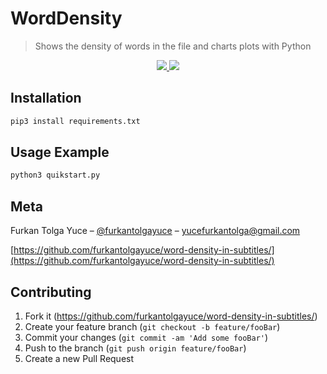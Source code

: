 # WordDensity
> Shows the density of words in the file and charts plots with Python

<p align="center">
    <a href="https://github.com/timgrossmann/InstaPy/blob/master/LICENSE">
      <img src="https://img.shields.io/badge/license-GPLv3-blue.svg" />
    </a>
    <a href="https://www.python.org/">
    	<img src="https://img.shields.io/badge/built%20with-Python3-red.svg" />
    </a>
</p>

## Installation

```sh
pip3 install requirements.txt
```



## Usage Example

```sh
python3 quikstart.py
```


## Meta

Furkan Tolga Yuce – [@furkantolgayuce](https://twitter.com/furkantolgayuce) – yucefurkantolga@gmail.com

[https://github.com/furkantolgayuce/word-density-in-subtitles/](https://github.com/furkantolgayuce/word-density-in-subtitles/)

## Contributing

1. Fork it (<https://github.com/furkantolgayuce/word-density-in-subtitles/>)
2. Create your feature branch (`git checkout -b feature/fooBar`)
3. Commit your changes (`git commit -am 'Add some fooBar'`)
4. Push to the branch (`git push origin feature/fooBar`)
5. Create a new Pull Request
